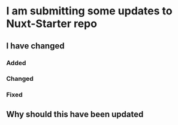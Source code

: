 # I am submitting some updates to Nuxt-Starter repo

## I have changed
<!--- Please descripe what you've changed in general -->

### Added
<!--- Please descripe what you've added (if you added something new) -->
### Changed
<!--- Please descripe what you've changed (if you changed anything) -->
### Fixed
<!--- Please descripe what you've fixed (if you fixed something) -->

## Why should this have been updated
<!--- Please indicate why you think the change is necessary -->
